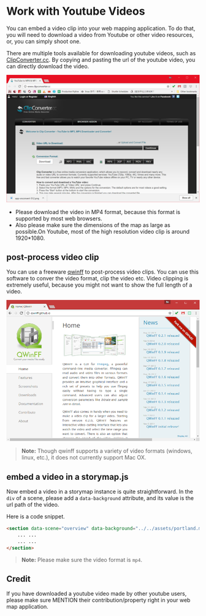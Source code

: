 # Work with Youtube Videos

You can embed a video clip into your web mapping application. To do that, you will need to download a video from Youtube or other video resources, or, you can simply shoot one.

There are multiple tools available for downloading youtube videos, such as [ClipConverter.cc](http://www.clipconverter.cc/). By copying and pasting the url of the youtube video, you can directly download the video.

![](img/video-converter.png)

- Please download the video in MP4 format, because this format is supported by most web browsers.
- Also please make sure the dimensions of the map as large as possible.On Youtube, most of the high resolution video clip is around 1920*1080.

## post-process video clip

You can use a freeware [qwinff]((http://qwinff.github.io/)) to post-process video clips. You can use this software to conver the video format, clip the video etc. Video clipping is extremely useful, because you might not want to show the full length of a video.

![](img/winff_converter.png)

> **Note:** Though qwinff supports a variety of video formats (windows, linux, etc.), it does not currently support Mac OX.


## embed a video in a storymap.js

Now embed a video in a storymap instance is quite straightforward. In the `div` of a scene, please add a `data-background` attribute, and its value is the url path of the video.

Here is a code snippet.

```html
<section data-scene="overview" data-background="../../assets/portland.mp4">
    ... ...
    ... ...
</section>
```

>**Note:** Please make sure the video format is `mp4`.

## Credit

If you have downloaded a youtube video made by other youtube users, please make sure MENTION their contribution/property right in your web map application.